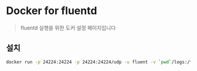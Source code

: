 # Docker for fluentd
> fluentd 실행을 위한 도커 설정 페이지입니다


## 설치
```bash
docker run -p 24224:24224 -p 24224:24224/udp -u fluent -v `pwd`/logs:/fluentd/log --name fluentd -dit fluentd
```
